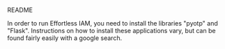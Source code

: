 README


In order to run Effortless IAM, you need to install the libraries "pyotp" and "Flask". Instructions on how to install these applications vary, but can be found fairly easily with a google search.
